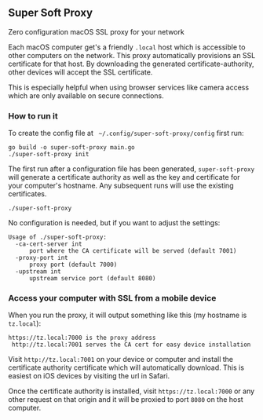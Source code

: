 ## Super Soft Proxy

Zero configuration macOS SSL proxy for your network

Each macOS computer get's a friendly `.local` host which is accessible to other computers on the network. This proxy automatically provisions an SSL certificate for that host. By downloading the generated certificate-authority, other devices will accept the SSL certificate.

This is especially helpful when using browser services like camera access which are only available on secure connections.

### How to run it

To create the config file at ` ~/.config/super-soft-proxy/config` first run:

```
go build -o super-soft-proxy main.go
./super-soft-proxy init
```

The first run after a configuration file has been generated, `super-soft-proxy` will generate a certificate authority as well as the key and certificate for your computer's hostname. Any subsequent runs will use the existing certificates.

```
./super-soft-proxy
```

No configuration is needed, but if you want to adjust the settings:

```
Usage of ./super-soft-proxy:
  -ca-cert-server int
      port where the CA certificate will be served (default 7001)
  -proxy-port int
      proxy port (default 7000)
  -upstream int
      upstream service port (default 8080)
```

### Access your computer with SSL from a mobile device

When you run the proxy, it will output something like this (my hostname is `tz.local`):

```
https://tz.local:7000 is the proxy address
 http://tz.local:7001 serves the CA cert for easy device installation
```

Visit `http://tz.local:7001` on your device or computer and install the certificate authority certificate which will automatically download.  This is easiest on iOS devices by visiting the url in Safari.

Once the certificate authority is installed, visit `https://tz.local:7000` or any other request on that origin and it will be proxied to port `8080` on the host computer.